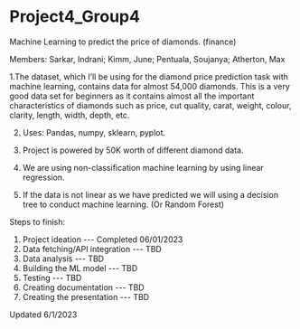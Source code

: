 # Project4_Group4

Machine Learning to predict the price of diamonds. (finance)

Members: Sarkar, Indrani; Kimm, June; Pentuala, Soujanya; Atherton, Max

1.The dataset, which I’ll be using for the diamond price prediction task with machine learning, contains data for almost 54,000 diamonds. This is a very good data set for beginners as it contains almost all the important characteristics of diamonds such as price, cut quality, carat, weight, colour, clarity, length, width, depth, etc.

2. Uses: Pandas, numpy, sklearn, pyplot.

3. Project is powered by 50K worth of different diamond data.

4. We are using non-classification machine learning by using linear regression. 

5. If the data is not linear as we have predicted we will using a decision tree to conduct machine learning. (Or Random Forest)

Steps to finish:
1. Project ideation --- Completed 06/01/2023
2. Data fetching/API integration --- TBD
3. Data analysis --- TBD
4. Building the ML model --- TBD
5. Testing --- TBD
6. Creating documentation --- TBD
7. Creating the presentation --- TBD


Updated 6/1/2023

